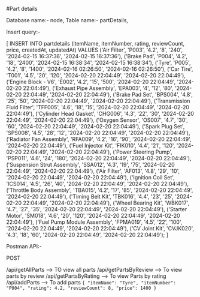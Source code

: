 #Part details 

Database name:- node,
Table name:- partDetails, 

Insert query:- 

[
    INSERT INTO partdetails (itemName, itemNumber, rating, reviewCount, price, createdAt, updatedAt)
VALUES
('Air Filter', 'P003', '4.2', '8', '240', '2024-02-15 16:37:36', '2024-02-15 16:37:36'),
('Brake Pad', 'P004', '4.2', '18', '2400', '2024-02-15 16:38:34', '2024-02-15 16:38:34'),
('Tyre', 'P005', '4.2', '8', '1400', '2024-02-16 02:26:50', '2024-02-16 02:26:50'),
('Car Tire', 'T001', '4.5', '20', '120', '2024-02-20 22:04:49', '2024-02-20 22:04:49'),
('Engine Block - V6', 'E002', '4.2', '15', '500', '2024-02-20 22:04:49', '2024-02-20 22:04:49'),
('Exhaust Pipe Assembly', 'EPA003', '4', '12', '80', '2024-02-20 22:04:49', '2024-02-20 22:04:49'),
('Brake Pad Set', 'BPS004', '4.8', '25', '50', '2024-02-20 22:04:49', '2024-02-20 22:04:49'),
('Transmission Fluid Filter', 'TFF005', '4.6', '18', '15', '2024-02-20 22:04:49', '2024-02-20 22:04:49'),
('Cylinder Head Gasket', 'CHG006', '4.3', '22', '30', '2024-02-20 22:04:49', '2024-02-20 22:04:49'),
('Oxygen Sensor', 'OS007', '4.7', '30', '60', '2024-02-20 22:04:49', '2024-02-20 22:04:49'),
('Spark Plug Set', 'SPS008', '4.5', '28', '12', '2024-02-20 22:04:49', '2024-02-20 22:04:49'),
('Radiator Fan Assembly', 'RFA009', '4.2', '16', '90', '2024-02-20 22:04:49', '2024-02-20 22:04:49'),
('Fuel Injector Kit', 'FIK010', '4.4', '21', '120', '2024-02-20 22:04:49', '2024-02-20 22:04:49'),
('Power Steering Pump', 'PSP011', '4.6', '24', '180', '2024-02-20 22:04:49', '2024-02-20 22:04:49'),
('Suspension Strut Assembly', 'SSA012', '4.3', '19', '75', '2024-02-20 22:04:49', '2024-02-20 22:04:49'),
('Air Filter', 'AF013', '4.8', '29', '10', '2024-02-20 22:04:49', '2024-02-20 22:04:49'),
('Ignition Coil Set', 'ICS014', '4.5', '26', '40', '2024-02-20 22:04:49', '2024-02-20 22:04:49'),
('Throttle Body Assembly', 'TBA015', '4.2', '17', '85', '2024-02-20 22:04:49', '2024-02-20 22:04:49'),
('Timing Belt Kit', 'TBK016', '4.4', '23', '25', '2024-02-20 22:04:49', '2024-02-20 22:04:49'),
('Wheel Bearing Kit', 'WBK017', '4.7', '27', '35', '2024-02-20 22:04:49', '2024-02-20 22:04:49'),
('Starter Motor', 'SM018', '4.6', '20', '120', '2024-02-20 22:04:49', '2024-02-20 22:04:49'),
('Fuel Pump Module Assembly', 'FPMA019', '4.5', '22', '100', '2024-02-20 22:04:49', '2024-02-20 22:04:49'),
('CV Joint Kit', 'CVJK020', '4.3', '18', '60', '2024-02-20 22:04:49', '2024-02-20 22:04:49');
]

Postman API:- 

POST

/api/getAllParts --> TO view all parts 
/api/getPartsByReview --> To view parts by review
/api/getPartsByRating --> To view Parts by rating 
/api/addParts --> To add parts
 `{
   "itemName": "Tyre",
   "itemNumber": "P004",
   "rating": 4.2,
   "reviewCount": 8,
   "price": 1400
}`



